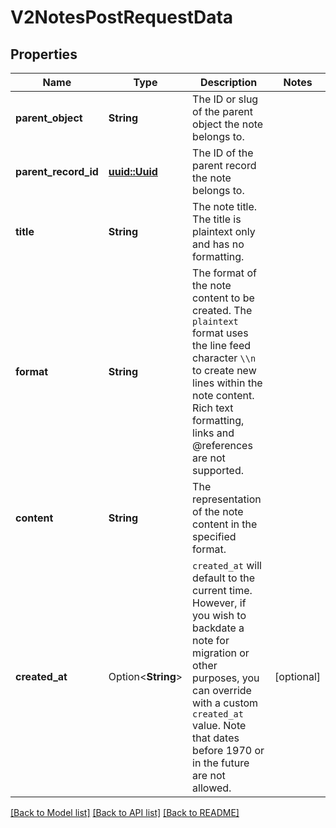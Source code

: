 # V2NotesPostRequestData

## Properties

Name | Type | Description | Notes
------------ | ------------- | ------------- | -------------
**parent_object** | **String** | The ID or slug of the parent object the note belongs to. | 
**parent_record_id** | [**uuid::Uuid**](uuid::Uuid.md) | The ID of the parent record the note belongs to. | 
**title** | **String** | The note title. The title is plaintext only and has no formatting. | 
**format** | **String** | The format of the note content to be created. The `plaintext` format uses the line feed character `\\n` to create new lines within the note content. Rich text formatting, links and @references are not supported. | 
**content** | **String** | The representation of the note content in the specified format. | 
**created_at** | Option<**String**> | `created_at` will default to the current time. However, if you wish to backdate a note for migration or other purposes, you can override with a custom `created_at` value. Note that dates before 1970 or in the future are not allowed. | [optional]

[[Back to Model list]](../README.md#documentation-for-models) [[Back to API list]](../README.md#documentation-for-api-endpoints) [[Back to README]](../README.md)


